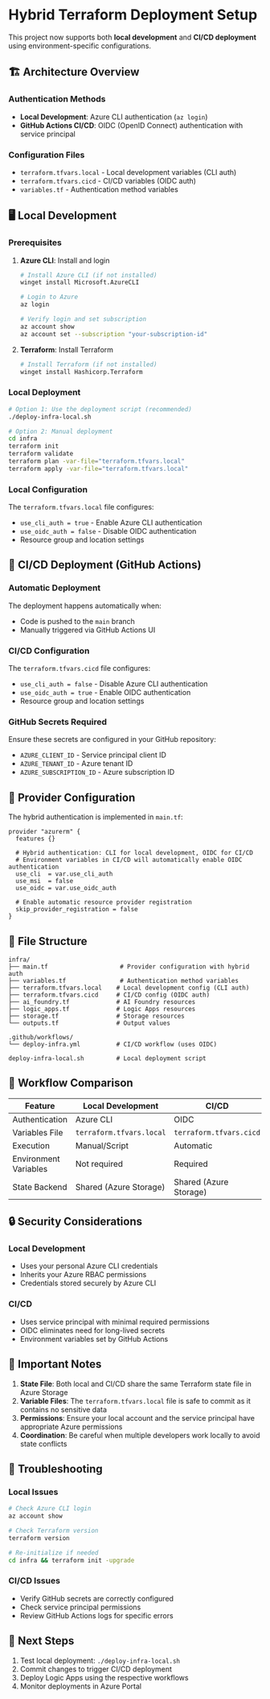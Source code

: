 # Hybrid Terraform Deployment Setup

This project now supports both **local development** and **CI/CD deployment** using environment-specific configurations.

## 🏗️ Architecture Overview

### Authentication Methods
- **Local Development**: Azure CLI authentication (`az login`)
- **GitHub Actions CI/CD**: OIDC (OpenID Connect) authentication with service principal

### Configuration Files
- `terraform.tfvars.local` - Local development variables (CLI auth)
- `terraform.tfvars.cicd` - CI/CD variables (OIDC auth)
- `variables.tf` - Authentication method variables

## 🖥️ Local Development

### Prerequisites
1. **Azure CLI**: Install and login
   ```bash
   # Install Azure CLI (if not installed)
   winget install Microsoft.AzureCLI
   
   # Login to Azure
   az login
   
   # Verify login and set subscription
   az account show
   az account set --subscription "your-subscription-id"
   ```

2. **Terraform**: Install Terraform
   ```bash
   # Install Terraform (if not installed)
   winget install Hashicorp.Terraform
   ```

### Local Deployment
```bash
# Option 1: Use the deployment script (recommended)
./deploy-infra-local.sh

# Option 2: Manual deployment
cd infra
terraform init
terraform validate
terraform plan -var-file="terraform.tfvars.local"
terraform apply -var-file="terraform.tfvars.local"
```

### Local Configuration
The `terraform.tfvars.local` file configures:
- `use_cli_auth = true` - Enable Azure CLI authentication
- `use_oidc_auth = false` - Disable OIDC authentication
- Resource group and location settings

## 🚀 CI/CD Deployment (GitHub Actions)

### Automatic Deployment
The deployment happens automatically when:
- Code is pushed to the `main` branch
- Manually triggered via GitHub Actions UI

### CI/CD Configuration
The `terraform.tfvars.cicd` file configures:
- `use_cli_auth = false` - Disable Azure CLI authentication
- `use_oidc_auth = true` - Enable OIDC authentication
- Resource group and location settings

### GitHub Secrets Required
Ensure these secrets are configured in your GitHub repository:
- `AZURE_CLIENT_ID` - Service principal client ID
- `AZURE_TENANT_ID` - Azure tenant ID
- `AZURE_SUBSCRIPTION_ID` - Azure subscription ID

## 🔧 Provider Configuration

The hybrid authentication is implemented in `main.tf`:

```hcl
provider "azurerm" {
  features {}

  # Hybrid authentication: CLI for local development, OIDC for CI/CD
  # Environment variables in CI/CD will automatically enable OIDC authentication
  use_cli  = var.use_cli_auth
  use_msi  = false
  use_oidc = var.use_oidc_auth

  # Enable automatic resource provider registration
  skip_provider_registration = false
}
```

## 📁 File Structure

```
infra/
├── main.tf                    # Provider configuration with hybrid auth
├── variables.tf               # Authentication method variables
├── terraform.tfvars.local    # Local development config (CLI auth)
├── terraform.tfvars.cicd     # CI/CD config (OIDC auth)
├── ai_foundry.tf             # AI Foundry resources
├── logic_apps.tf             # Logic Apps resources
├── storage.tf                # Storage resources
└── outputs.tf                # Output values

.github/workflows/
└── deploy-infra.yml          # CI/CD workflow (uses OIDC)

deploy-infra-local.sh         # Local deployment script
```

## 🔄 Workflow Comparison

| Feature | Local Development | CI/CD |
|---------|-------------------|-------|
| Authentication | Azure CLI | OIDC |
| Variables File | `terraform.tfvars.local` | `terraform.tfvars.cicd` |
| Execution | Manual/Script | Automatic |
| Environment Variables | Not required | Required |
| State Backend | Shared (Azure Storage) | Shared (Azure Storage) |

## 🔒 Security Considerations

### Local Development
- Uses your personal Azure CLI credentials
- Inherits your Azure RBAC permissions
- Credentials stored securely by Azure CLI

### CI/CD
- Uses service principal with minimal required permissions
- OIDC eliminates need for long-lived secrets
- Environment variables set by GitHub Actions

## 🚨 Important Notes

1. **State File**: Both local and CI/CD share the same Terraform state file in Azure Storage
2. **Variable Files**: The `terraform.tfvars.local` file is safe to commit as it contains no sensitive data
3. **Permissions**: Ensure your local account and the service principal have appropriate Azure permissions
4. **Coordination**: Be careful when multiple developers work locally to avoid state conflicts

## 🔧 Troubleshooting

### Local Issues
```bash
# Check Azure CLI login
az account show

# Check Terraform version
terraform version

# Re-initialize if needed
cd infra && terraform init -upgrade
```

### CI/CD Issues
- Verify GitHub secrets are correctly configured
- Check service principal permissions
- Review GitHub Actions logs for specific errors

## 🎯 Next Steps

1. Test local deployment: `./deploy-infra-local.sh`
2. Commit changes to trigger CI/CD deployment
3. Deploy Logic Apps using the respective workflows
4. Monitor deployments in Azure Portal
